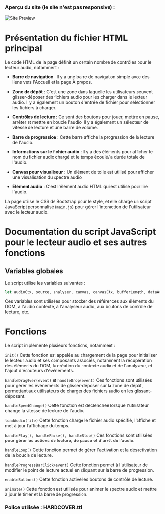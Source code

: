 ### Aperçu du site (le site n'est pas responsive) :

![Site Preview](https://i.imgur.com/fjUbMBg.jpg)

# Présentation du fichier HTML principal
Le code HTML de la page définit un certain nombre de contrôles pour le lecteur audio, notamment :

   - **Barre de navigation** : Il y a une barre de navigation simple avec des liens vers l'Accueil et la page À propos.

   - **Zone de dépôt** : C'est une zone dans laquelle les utilisateurs peuvent glisser-déposer des fichiers audio pour les charger dans le lecteur audio. Il y a également un bouton d'entrée de fichier pour sélectionner les fichiers à charger.

   - **Contrôles de lecture** : Ce sont des boutons pour jouer, mettre en pause, arrêter et mettre en boucle l'audio. Il y a également un sélecteur de vitesse de lecture et une barre de volume.

   - **Barre de progression** : Cette barre affiche la progression de la lecture de l'audio.

   - **Informations sur le fichier audio** : Il y a des éléments pour afficher le nom du fichier audio chargé et le temps écoulé/la durée totale de l'audio.

   - **Canvas pour visualiseur** : Un élément de toile est utilisé pour afficher une visualisation du spectre audio.

   - **Élément audio** : C'est l'élément audio HTML qui est utilisé pour lire l'audio.

La page utilise le CSS de Bootstrap pour le style, et elle charge un script JavaScript personnalisé (`main.js`) pour gérer l'interaction de l'utilisateur avec le lecteur audio.

# Documentation du script JavaScript pour le lecteur audio et ses autres fonctions

## Variables globales

Le script utilise les variables suivantes :

```javascript
let audioCtx, source, analyser, canvas, canvasCtx, bufferLength, dataArray, dropzone, playBtn, pauseBtn, stopBtn, loopBtn;
```

Ces variables sont utilisées pour stocker des références aux éléments du DOM, à l'audio contexte, à l'analyseur audio, aux boutons de contrôle de lecture, etc.

# Fonctions

Le script implémente plusieurs fonctions, notamment :

`init()`
Cette fonction est appelée au chargement de la page pour initialiser le lecteur audio et ses composants associés, notamment la récupération des éléments du DOM, la création du contexte audio et de l'analyseur, et l'ajout d'écouteurs d'événements.

`handleDragOver(event)` et `handleDrop(event)`
Ces fonctions sont utilisées pour gérer les événements de glisser-déposer sur la zone de dépôt, permettant aux utilisateurs de charger des fichiers audio en les glissant-déposant.

`handleSpeedChange()`
Cette fonction est déclenchée lorsque l'utilisateur change la vitesse de lecture de l'audio.

`loadAudio(file)`
Cette fonction charge le fichier audio spécifié, l'affiche et met à jour l'affichage du temps.

`handlePlay(), handlePause(), handleStop()`
Ces fonctions sont utilisées pour gérer les actions de lecture, de pause et d'arrêt de l'audio.

`handleLoop()`
Cette fonction permet de gérer l'activation et la désactivation de la boucle de lecture.

`handleProgressBarClick(event)`
Cette fonction permet à l'utilisateur de modifier le point de lecture actuel en cliquant sur la barre de progression.

`enableButtons()`
Cette fonction active les boutons de contrôle de lecture.

`animate()`
Cette fonction est utilisée pour animer le spectre audio et mettre à jour le timer et la barre de progression.

### Police utilisée : HARDCOVER.ttf
